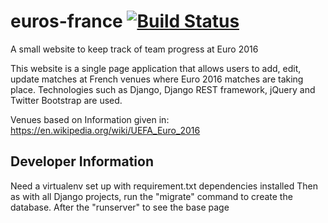 # euros-france   [![Build Status](https://travis-ci.org/davgibbs/euros-france.svg?branch=master)](https://travis-ci.org/davgibbs/euros-france)
A small website to keep track of team progress at Euro 2016

This website is a single page application that allows users to add, edit, update matches at French venues where Euro 2016 matches are taking place.
Technologies such as Django, Django REST framework, jQuery and Twitter Bootstrap are used.

Venues based on Information given in:
https://en.wikipedia.org/wiki/UEFA_Euro_2016

## Developer Information
Need a virtualenv set up with requirement.txt dependencies installed
Then as with all Django projects, run the "migrate" command to create the database.
After the "runserver" to see the base page
